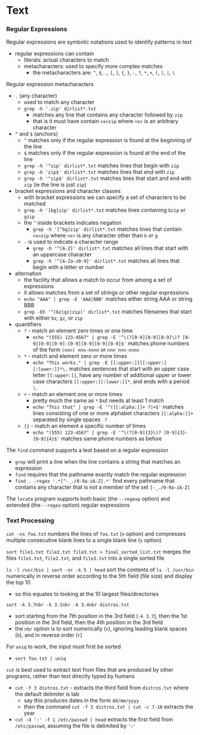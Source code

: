 # Text

### Regular Expressions
Regular expressions are symbolic notations used to identify patterns in text
* regular expressions can contain
  * literals: actual characters to match
  * metacharacters: used to specify more complex matches
    * the metacharacters are: `^`, `$`, `.`, `[`, `]`, `{`, `}`, `-`, `?`, `*`, `+`, `(`, `)`, `|`, `\`

Regular expression metacharacters
* `.` (any character)
  * used to match any character
  * `grep -h '.zip' dirlist*.txt`
    * matches any line that contains any character followed by `zip`
    * that is it must have contain `<x>zip` where `<x>` is an arbitrary character
* `^` and `$` (anchors)
  * `^` matches only if the regular expression is found at the beginning of the line
  * `$` matches only if the regular expression is found at the end of the line
  * `grep -h '^zip' dirlist*.txt` matches lines that begin with `zip`
  * `grep -h 'zip$' dirlist*.txt` matches lines that end with `zip`
  * `grep -h '^zip$' dirlist*.txt` matches lines that start and end with `zip` (ie the line is just `zip`)
* bracket expressions and character classes
  * with bracket expressions we can specify a set of characters to be matched
  * `grep -h '[bg]zip' dirlist*.txt` matches lines containing `bzip` or `gzip`
  * the `^` inside brackets indicates negation
    * `grep -h '[^bg]zip' dirlist*.txt` matches lines that contain `<x>zip` where `<x>` is any character other than `b` or `g`
  * `-` is used to indicate a character range
    * `grep -h '^[A-Z]' dirlist*.txt` matches all lines that start with an uppercase character
    * `grep -h '^[A-Za-z0-9]' dirlist*.txt` matches all lines that begin with a letter or number
* alternation
  * the facility that allows a match to occur from among a set of expressions
  * it allows matches from a set of strings or other regular expressions
  * `echo "AAA" | grep -E 'AAA|BBB'` matches either string AAA or string BBB
  * `grep -Eh '^(bz|gz|zip)' dirlist*.txt` matches filenames that start with either `bz`, `gz`, or `zip`
* quantifiers
  * `?` - match an element zero times or one time
    * `echo "(555) 123-4567" | grep -E '^\(?[0-9][0-9][0-9]\)? [0-9][0-9][0-9]-[0-9][0-9][0-9][0-9]$'` matches phone numbers of the form `(nnn) nnn-nnnn` or `nnn nnn-nnnn`
  * `*` - match and element zero or more times
    * `echo "This works." | grep -E [[:upper:]][[:upper:][:lower:]]*\.` matches sentences that start with an upper case letter `[[:upper:]]`, have any number of additional upper or lower case characters `[[:upper:][:lower:]]*`, and ends with a period `\.`
  * `+` - match an element one or more times
    * pretty much the same as `*` but needs at least 1 match
    * `echo "This that" | grep -E '^([[:alpha:]]+ ?)+$'` matches lines consisting of one or more alphabet characters `[[:alpha:]]+` separated by single spaces ` ?`
  * `{}` - match an element a specific number of times
    * `echo "(555) 123-4567" | grep -E '^\(?[0-9]{3}\)? [0-9]{3}-[0-9]{4}$'` matches same phone numbers as before

The `find` command supports a test based on a regular expression
* `grep` will print a line when the line contains a string that matches an expression
* `find` requires that the pathname exactly match the regular expression
* `find . -regex '.*[^-_./0-9a-zA-Z].*'` find every pathname that contains any character that is not a member of the set `[-_./0-9a-zA-Z]`

The `locate` program supports both basic (the `--regexp` option) and extended (the `--regex` option) regular expressions

### Text Processing
`cat -ns foo.txt` numbers the lines of `foo.txt` (`n` option) and compresses multiple consecutive blank lines to a single blank line (`s` option)

`sort file1.txt file2.txt file3.txt > final_sorted_list.txt` merges the files `file1.txt`, `file2.txt`, and `file3.txt` into a single sorted file

`ls -l /usr/bin | sort -nr -k 5 | head` sort the contents of `ls -l /usr/bin` numerically in reverse order according to the 5th field (file size) and display the top 10
* so this equates to looking at the 10 largest files/directories

`sort -k 3.7nbr -k 3.1nbr -k 3.4nbr distros.txt`
* sort starting from the 7th position in the 3rd field (`-k 3.7`), then the 1st position in the 3rd field, then the 4th position in the 3rd field
* the `nbr` option is to sort numerically (`n`), ignoring leading blank spaces (`b`), and in reverse order (`r`)

For `uniq` to work, the input must first be sorted
* `sort foo.txt | uniq`

`cut` is best used to extract text from files that are produced by other programs, rather than text directly typed by humans
* `cut -f 3 distros.txt` - extracts the third field from `distros.txt` where the default delimiter is tab
  * say this produces dates in the form `dd/mm/yyyy`
  * then the command `cut -f 3 distros.txt | cut -c 7-10` extracts the year
* `cut -d ':' -f 1 /etc/passwd | head` extracts the first field from `/etc/passwd`, assuming the file is delimited by `':'`
